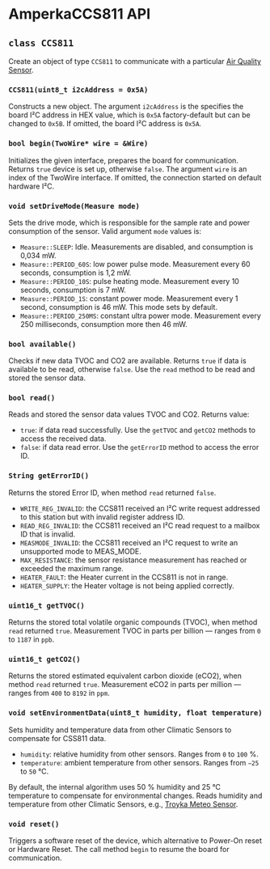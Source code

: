 # AmperkaCCS811 API

## `class CCS811`

Create an object of type `CCS811` to communicate with a particular [Air Quality Sensor](https://amperka.ru/product/sensor-co2-ccs811-with-case).

### `CCS811(uint8_t i2cAddress = 0x5A)`

Constructs a new object. The argument `i2cAddress` is the specifies the board I²C address in HEX value, which is `0x5A` factory-default but can be changed to `0x5B`. If omitted, the board I²C address is `0x5A`.

### `bool begin(TwoWire* wire = &Wire)`

Initializes the given interface, prepares the board for communication. Returns `true` device is set up, otherwise `false`. The argument `wire` is an index of the TwoWire interface. If omitted, the connection started on default hardware I²C.

### `void setDriveMode(Measure mode)`

Sets the drive mode, which is responsible for the sample rate and power consumption of the sensor. Valid argument `mode` values is:

- `Measure::SLEEP`: Idle. Measurements are disabled, and consumption is 0,034 mW.
- `Measure::PERIOD_60S`: low power pulse mode. Measurement every 60 seconds, consumption is 1,2 mW.
- `Measure::PERIOD_10S`: pulse heating mode. Measurement every 10 seconds, consumption is 7 mW.
- `Measure::PERIOD_1S`: constant power mode. Measurement every 1 second, consumption is 46 mW. This mode sets by default.
- `Measure::PERIOD_250MS`: constant ultra power mode. Measurement every 250 milliseconds, consumption more then 46 mW.

### `bool available()`

Сhecks if new data TVOC and CO2 are available. Returns `true` if data is available to be read, otherwise `false`. Use the `read` method to be read and stored the sensor data.

### `bool read()`

Reads and stored the sensor data values TVOC and CO2. Returns value:

- `true`: if data read successfully. Use the `getTVOC` and `getCO2` methods to access the received data.
- `false`: if data read error. Use the `getErrorID` method to access the error ID.

### `String getErrorID()`

Returns the stored Error ID, when method `read` returned `false`.

- `WRITE_REG_INVALID`: the CCS811 received an I²C write request addressed to this station but with invalid register address ID.
- `READ_REG_INVALID`: the CCS811 received an I²C read request to a mailbox ID that is invalid.
- `MEASMODE_INVALID`: the CCS811 received an I²C request to write an unsupported mode to MEAS_MODE.
- `MAX_RESISTANCE`: the sensor resistance measurement has reached or exceeded the maximum range.
- `HEATER_FAULT`: the Heater current in the CCS811 is not in range.
- `HEATER_SUPPLY`: the Heater voltage is not being applied correctly.

### `uint16_t getTVOC()`

Returns the stored total volatile organic compounds (TVOC), when method `read` returned `true`. Measurement TVOC in parts per billion — ranges from `0` to `1187` in `ppb`.

### `uint16_t getCO2()`

Returns the stored estimated equivalent carbon dioxide (eCO2), when method `read` returned `true`. Measurement eCO2 in parts per million — ranges from `400` to `8192` in `ppm`.

### `void setEnvironmentData(uint8_t humidity, float temperature)`

Sets humidity and temperature data from other Climatic Sensors to compensate for CSS811 data.

- `humidity`: relative humidity from other sensors. Ranges from `0` to `100` %.
- `temperature`: ambient temperature from other sensors. Ranges from `−25` to `50` °C.

By default, the internal algorithm uses 50 % humidity and 25 °C temperature to compensate for environmental changes. Reads humidity and temperature from other Climatic Sensors, e.g., [Troyka Meteo Sensor](https://amperka.ru/product/troyka-meteo-sensor).

### `void reset()`

Triggers a software reset of the device, which alternative to Power-On reset or Hardware Reset. The call method `begin` to resume the board for communication.

